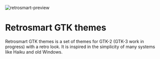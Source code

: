 ![retrosmart-preview](https://raw.githubusercontent.com/mdomlop/retrosmart-gtk-themes/master/preview.png "Retrosmart look")

Retrosmart GTK themes
=====================

Retrosmart GTK themes is a set of themes for GTK-2 (GTK-3 work in progress) with a retro look. It is inspired in the simplicity of many systems like Haiku and old Windows.
